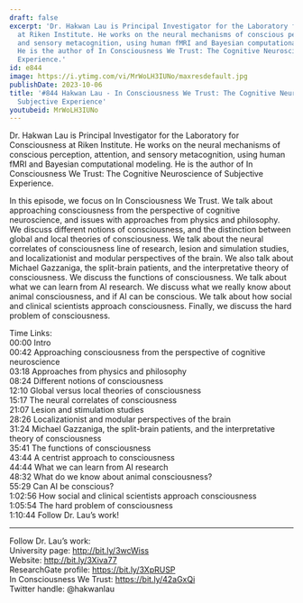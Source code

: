 ```yaml
---
draft: false
excerpt: 'Dr. Hakwan Lau is Principal Investigator for the Laboratory for Consciousness
  at Riken Institute. He works on the neural mechanisms of conscious perception, attention,
  and sensory metacognition, using human fMRI and Bayesian computational modeling.
  He is the author of In Consciousness We Trust: The Cognitive Neuroscience of Subjective
  Experience.'
id: e844
image: https://i.ytimg.com/vi/MrWoLH3IUNo/maxresdefault.jpg
publishDate: 2023-10-06
title: '#844 Hakwan Lau - In Consciousness We Trust: The Cognitive Neuroscience of
  Subjective Experience'
youtubeid: MrWoLH3IUNo
---
```

Dr. Hakwan Lau is Principal Investigator for the Laboratory for Consciousness at Riken Institute. He works on the neural mechanisms of conscious perception, attention, and sensory metacognition, using human fMRI and Bayesian computational modeling. He is the author of In Consciousness We Trust: The Cognitive Neuroscience of Subjective Experience.

In this episode, we focus on In Consciousness We Trust. We talk about approaching consciousness from the perspective of cognitive neuroscience, and issues with approaches from physics and philosophy. We discuss different notions of consciousness, and the distinction between global and local theories of consciousness. We talk about the neural correlates of consciousness line of research, lesion and simulation studies, and localizationist and modular perspectives of the brain. We also talk about Michael Gazzaniga, the split-brain patients, and the interpretative theory of consciousness. We discuss the functions of consciousness. We talk about what we can learn from AI research. We discuss what we really know about animal consciousness, and if AI can be conscious. We talk about how social and clinical scientists approach consciousness. Finally, we discuss the hard problem of consciousness.

Time Links:  
00:00 Intro  
00:42  Approaching consciousness from the perspective of cognitive neuroscience  
03:18  Approaches from physics and philosophy  
08:24  Different notions of consciousness  
12:10  Global versus local theories of consciousness  
15:17  The neural correlates of consciousness  
21:07  Lesion and stimulation studies  
28:26  Localizationist and modular perspectives of the brain  
31:24  Michael Gazzaniga, the split-brain patients, and the interpretative theory of consciousness  
35:41  The functions of consciousness  
43:44  A centrist approach to consciousness  
44:44  What we can learn from AI research  
48:32  What do we know about animal consciousness?  
55:29  Can AI be conscious?  
1:02:56  How social and clinical scientists approach consciousness  
1:05:54  The hard problem of consciousness  
1:10:44  Follow Dr. Lau’s work!

---

Follow Dr. Lau’s work:  
University page: http://bit.ly/3wcWiss  
Website: http://bit.ly/3Xiva77  
ResearchGate profile: https://bit.ly/3XpRUSP  
In Consciousness We Trust: https://bit.ly/42aGxQi  
Twitter handle: @hakwanlau
